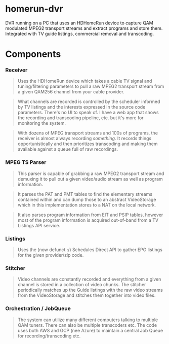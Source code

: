 # homerun-dvr

DVR running on a PC that uses an HDHomeRun device to capture QAM modulated MPEG2 transport streams and extract programs and store them. Integrated with TV guide listings, commercial removal and transcoding.

# Components

### Receiver

> Uses the HDHomeRun device which takes a cable TV signal and tuning/filtering parameters to pull a raw MPEG2 transport stream from a given QAM256 channel from your cable provider.

> What channels are recorded is controlled by the scheduler informed by TV listings and the interests
> expressed in the source code parameters. There's no UI to speak of. I have a web app that shows the recording
> and transcoding pipeline, etc. but it's more for monitoring the system.

> With dozens of MPEG transport streams and 100s of programs, the receiver is almost always recording *something*. It records things opportunistically and then prioritizes transcoding and making them available against a queue full of raw recordings. 

### MPEG TS Parser

> This parser is capable of grabbing a raw MPEG2 transport stream and demuxing it to pull out a given video/audio stream as well as program information.

> It parses the PAT and PMT tables to find the elementary streams contained within and can dump those to an abstract VideoStorage which in this implementation stores to a NAT on the local network.

> It also parses program information from EIT and PSIP tables, however most of the program information is acquired out-of-band from a TV Listings API service.

### Listings

> Uses the (now defunct :/) Schedules Direct API to
> gather EPG listings for the given provider/zip code.

### Stitcher

> Video channels are constantly recorded and everything from a given channel is stored in
> a collection of video chunks. The stitcher periodically matches up the Guide listings with
> the raw video streams from the VideoStorage and stitches them together into video files.

### Orchestration / JobQueue

> The system can utilize many different computers talking to multiple QAM tuners. There can also be multiple transcoders etc. The code uses both AWS and GCP (nee Azure) to maintain a central Job Queue for recording/transcoding etc.
